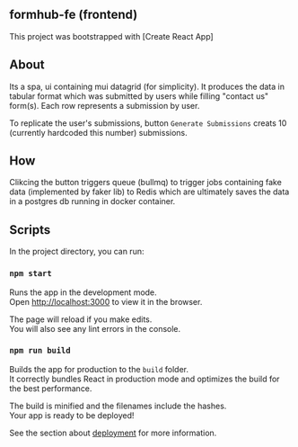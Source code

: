 ## formhub-fe (frontend)

This project was bootstrapped with [Create React App]

## About

Its a spa, ui containing mui datagrid (for simplicity).
It produces the data in tabular format which was submitted by users while filling "contact us" form(s). Each row represents
a submission by user.

To replicate the user's submissions, button `Generate Submissions` creats 10 (currently hardcoded this number) submissions.

## How

Clikcing the button triggers queue (bullmq) to trigger jobs containing fake data (implemented by faker lib)
to Redis which are ultimately saves the data in a
postgres db running in docker container.

## Scripts

In the project directory, you can run:

### `npm start`

Runs the app in the development mode.\
Open [http://localhost:3000](http://localhost:3000) to view it in the browser.

The page will reload if you make edits.\
You will also see any lint errors in the console.

### `npm run build`

Builds the app for production to the `build` folder.\
It correctly bundles React in production mode and optimizes the build for the best performance.

The build is minified and the filenames include the hashes.\
Your app is ready to be deployed!

See the section about [deployment](https://facebook.github.io/create-react-app/docs/deployment) for more information.
